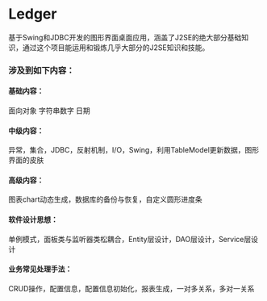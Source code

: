 # Ledger
基于Swing和JDBC开发的图形界面桌面应用，涵盖了J2SE的绝大部分基础知识，通过这个项目能运用和锻炼几乎大部分的J2SE知识和技能。

### 涉及到如下内容：

#### 基础内容：
面向对象 字符串数字 日期

#### 中级内容：
异常，集合，JDBC，反射机制，I/O，Swing，利用TableModel更新数据，图形界面的皮肤

#### 高级内容：
图表chart动态生成，数据库的备份与恢复，自定义圆形进度条

#### 软件设计思想：
单例模式，面板类与监听器类松耦合，Entity层设计，DAO层设计，Service层设计

#### 业务常见处理手法：
CRUD操作，配置信息，配置信息初始化，报表生成，一对多关系，多对一关系
